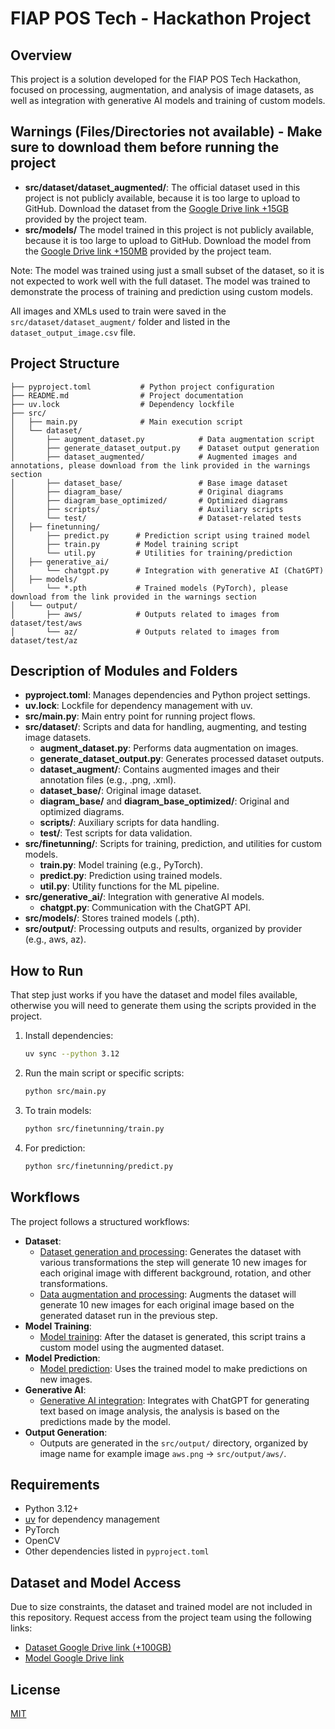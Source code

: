 # FIAP POS Tech - Hackathon Project

## Overview
This project is a solution developed for the FIAP POS Tech Hackathon, focused on processing, augmentation, and analysis of image datasets, as well as integration with generative AI models and training of custom models.

## Warnings (Files/Directories not available) - Make sure to download them before running the project
- **src/dataset/dataset_augmented/**: The official dataset used in this project is not publicly available, because it is too large to upload to GitHub. Download the dataset from the [Google Drive link +15GB](https://drive.google.com/file/d/1lTQnRcJTHsUiRcrEUHENfaY8Tietpknp/view?usp=sharing) provided by the project team.
- **src/models/** The model trained in this project is not publicly available, because it is too large to upload to GitHub. Download the model from the [Google Drive link +150MB](https://drive.google.com/file/d/1sHd2LTZTBwic3TRDgF_e6AI5Pz_btvUA/view?usp=sharing) provided by the project team.


Note: The model was trained using just a small subset of the dataset, so it is not expected to work well with the full dataset. The model was trained to demonstrate the process of training and prediction using custom models.

All images and XMLs used to train were saved in the `src/dataset/dataset_augment/` folder and listed in the `dataset_output_image.csv` file.

## Project Structure

```
├── pyproject.toml           # Python project configuration
├── README.md                # Project documentation
├── uv.lock                  # Dependency lockfile
├── src/
│   ├── main.py              # Main execution script
│   └── dataset/
│       ├── augment_dataset.py            # Data augmentation script
│       ├── generate_dataset_output.py    # Dataset output generation
│       ├── dataset_augmented/            # Augmented images and annotations, please download from the link provided in the warnings section
│       ├── dataset_base/                 # Base image dataset
│       ├── diagram_base/                 # Original diagrams
│       ├── diagram_base_optimized/       # Optimized diagrams
│       ├── scripts/                      # Auxiliary scripts
│       └── test/                         # Dataset-related tests
│   ├── finetunning/
│       ├── predict.py      # Prediction script using trained model
│       ├── train.py        # Model training script
│       └── util.py         # Utilities for training/prediction
│   ├── generative_ai/
│       └── chatgpt.py      # Integration with generative AI (ChatGPT)
│   ├── models/
│       └── *.pth           # Trained models (PyTorch), please download from the link provided in the warnings section
│   └── output/
│       ├── aws/            # Outputs related to images from dataset/test/aws
│       └── az/             # Outputs related to images from dataset/test/az
```

## Description of Modules and Folders

- **pyproject.toml**: Manages dependencies and Python project settings.
- **uv.lock**: Lockfile for dependency management with uv.
- **src/main.py**: Main entry point for running project flows.
- **src/dataset/**: Scripts and data for handling, augmenting, and testing image datasets.
  - **augment_dataset.py**: Performs data augmentation on images.
  - **generate_dataset_output.py**: Generates processed dataset outputs.
  - **dataset_augment/**: Contains augmented images and their annotation files (e.g., .png, .xml).
  - **dataset_base/**: Original image dataset.
  - **diagram_base/** and **diagram_base_optimized/**: Original and optimized diagrams.
  - **scripts/**: Auxiliary scripts for data handling.
  - **test/**: Test scripts for data validation.
- **src/finetunning/**: Scripts for training, prediction, and utilities for custom models.
  - **train.py**: Model training (e.g., PyTorch).
  - **predict.py**: Prediction using trained models.
  - **util.py**: Utility functions for the ML pipeline.
- **src/generative_ai/**: Integration with generative AI models.
  - **chatgpt.py**: Communication with the ChatGPT API.
- **src/models/**: Stores trained models (.pth).
- **src/output/**: Processing outputs and results, organized by provider (e.g., aws, az).

## How to Run

That step just works if you have the dataset and model files available, otherwise you will need to generate them using the scripts provided in the project.

1. Install dependencies:
   ```bash
   uv sync --python 3.12
   ```

2. Run the main script or specific scripts:
   ```bash
   python src/main.py
   ```

3. To train models:
   ```bash
   python src/finetunning/train.py
   ```

4. For prediction:
   ```bash
   python src/finetunning/predict.py
   ```


## Workflows
The project follows a structured workflows:

- **Dataset**:
   - [Dataset generation and processing](src/dataset/generate_dataset_output.py): Generates the dataset with various transformations the step will generate 10 new images for each original image with different background, rotation, and other transformations.
   - [Data augmentation and processing](src/dataset/augment_dataset.py): Augments the dataset will generate 10 new images for each original image based on the generated dataset run in the previous step.
- **Model Training**:
   - [Model training](src/finetunning/train.py): After the dataset is generated, this script trains a custom model using the augmented dataset.
- **Model Prediction**:
   - [Model prediction](src/finetunning/predict.py): Uses the trained model to make predictions on new images.
- **Generative AI**:
   - [Generative AI integration](src/generative_ai/chatgpt.py): Integrates with ChatGPT for generating text based on image analysis, the analysis is based on the predictions made by the model.
- **Output Generation**:
   - Outputs are generated in the `src/output/` directory, organized by image name for example image `aws.png` -> `src/output/aws/`.


## Requirements
- Python 3.12+
- [uv](https://github.com/astral-sh/uv) for dependency management
- PyTorch
- OpenCV
- Other dependencies listed in `pyproject.toml`

## Dataset and Model Access

Due to size constraints, the dataset and trained model are not included in this repository. Request access from the project team using the following links:
- [Dataset Google Drive link (+100GB)](https://drive.google.com/file/d/1D3fADFR0UmFvyX54-iIRkyGX4QPjZGPa/view?usp=drive_link)
- [Model Google Drive link](https://drive.google.com/file/d/1gXZm0NloL2bhaJoEXVPDfNri98f00ZZQ/view?usp=drive_link)

## License
[MIT](LICENSE)
